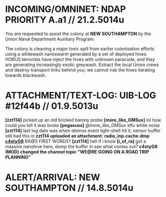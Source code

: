 # INCOMING/OMNINET: NDAP PRIORITY A.a1 // 21.2.5014u
You are requested to assist the colony at **NEW SOUTHAMPTON** by the Union Naval Department Auxiliary Program.

The colony is cleaning a major toxic spill from earlier colonisation efforts using a whitewash nanoswarm generated by a set of deployed hives.
HORUS terrorists have inject the hives with unknown paracode, and they are generating increasingly exotic greywash. Extract the local Union crews and destroy transport links behind you; we cannot risk the hives iterating towards blackwash.

# ATTACHMENT/TEXT-LOG: UIB-LOG #12f44b // 01.9.5013u
**[zzt114]** picked up an old bricked barony probe
**[more_like_GMSux]** lol how could you tell it was broke
**[pegasuss]** *@more_like_GMSux* stfu white noise
**[zzt114]** last log date was when deimos event light-shell hit it, sensor buffer still had this in
**zzt114 uploaded an attachment: <span style='horus-subtle'>radio_inp.cache.dmp</span>**
**[c4styG8](MOD)** RA@S FIRST WORDS?
**[zzt114]** hell if i know
**[i_of_ra]** got a massive nanohive here, dump the buffer in <span style='horus-subtle'>see what comes out</span>?
**c4styG8 (MOD) changed the channel topic "WE@RE GOING ON A ROAD TRIP PLANNING"**

# ALERT/ARRIVAL: NEW SOUTHAMPTON // 14.8.5014u